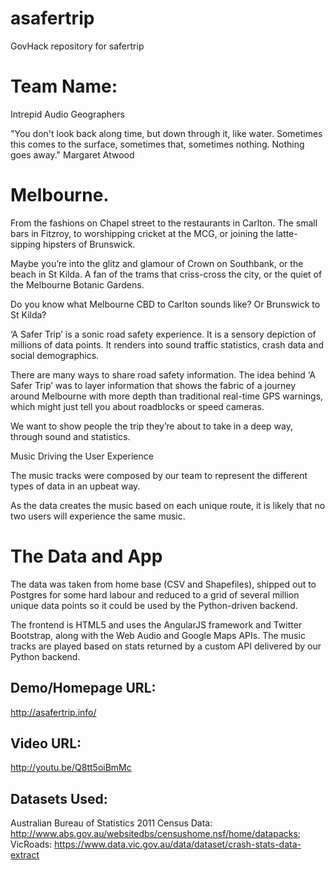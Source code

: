 # asafertrip
GovHack repository for safertrip


# Team Name: 
Intrepid Audio Geographers
 
"You don't look back along time, but down through it, like water. Sometimes this comes to the surface, sometimes that, sometimes nothing. Nothing goes away."   Margaret Atwood


# Melbourne.

From the fashions on Chapel street to the restaurants in Carlton. The small bars in Fitzroy, to worshipping cricket at the MCG, or joining the latte-sipping hipsters of Brunswick.

Maybe you’re into the glitz and glamour of Crown on Southbank, or the beach in St Kilda. A fan of the trams that criss-cross the city, or the quiet of the Melbourne Botanic Gardens.

Do you know what Melbourne CBD to Carlton sounds like? Or Brunswick to St Kilda?

‘A Safer Trip’ is a sonic road safety experience. It is a sensory depiction of millions of data points. It renders into sound traffic statistics, crash data and social demographics.

There are many ways to share road safety information. The idea behind ‘A Safer Trip’ was to layer information that shows the fabric of a journey around Melbourne with more depth than traditional real-time GPS warnings, which might just tell you about roadblocks or speed cameras.

We want to show people the trip they’re about to take in a deep way, through sound and statistics.

Music Driving the User Experience

The music tracks were composed by our team to represent the different types of data in an upbeat way.

As the data creates the music based on each unique route, it is likely that no two users will experience the same music.


# The Data and App

The data was taken from home base (CSV and Shapefiles), shipped out to Postgres for some hard labour and reduced to a grid of several million unique data points so it could be used by the Python-driven backend.

The frontend is HTML5 and uses the AngularJS framework and Twitter Bootstrap, along with the Web Audio and Google Maps APIs. The music tracks are played based on stats returned by a custom API delivered by our Python backend.


## Demo/Homepage URL:
http://asafertrip.info/

## Video URL: 
http://youtu.be/Q8tt5oiBmMc

## Datasets Used: 
Australian Bureau of Statistics 2011 Census Data: http://www.abs.gov.au/websitedbs/censushome.nsf/home/datapacks; VicRoads: https://www.data.vic.gov.au/data/dataset/crash-stats-data-extract
